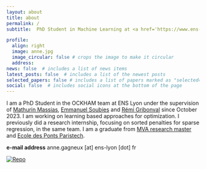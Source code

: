 ```yaml
---
layout: about
title: about
permalink: /
subtitle:  PhD Student in Machine Learning at <a href='https://www.ens-lyon.fr'>ENS de Lyon</a>.

profile:
  align: right
  image: anne.jpg
  image_circular: false # crops the image to make it circular
  address:
news: false  # includes a list of news items
latest_posts: false  # includes a list of the newest posts
selected_papers: false # includes a list of papers marked as "selected={true}"
social: false  # includes social icons at the bottom of the page
---
```


I am a PhD Student in the OCKHAM team at ENS Lyon under the supervision of <a href='https://mathurinm.github.io'>Mathurin Massias</a>,  <a href='https://www.irit.fr/~Emmanuel.Soubies'>Emmanuel Soubies</a> and <a href='https://people.irisa.fr/Remi.Gribonval'>Rémi Gribonval</a> since October 2023. I am working on learning based approaches for optimization. I previously did a research internship, focusing on sorted penalties for sparse regression, in the same team. I am a graduate from <a href='https://www.master-mva.com'>MVA research master</a> and <a href='https://ecoledesponts.fr'>Ecole des Ponts Paristech</a>.

**e-mail address** anne.gagneux [at] ens-lyon [dot] fr

[![Repo](https://badgen.net/badge/icon/GitHub?icon=github&label)](https://github.com/annegnx)

